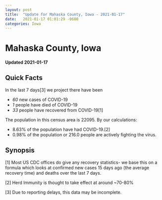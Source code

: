 ```yaml
---
layout: post
title:  "Update for Mahaska County, Iowa - 2021-01-17"
date:   2021-01-17 01:01:29 -0600
categories: Iowa
---
```


# Mahaska County, Iowa
#### Updated 2021-01-17

## Quick Facts

In the last 7 days[3] we project there have been
- *60* new cases of COVID-19
- *1* people have died of COVID-19
- *33* people have recovered from COVID-19[1]

The population in this census area is 22095. By our calculations:
- 8.63% of the population have had COVID-19.[2]
- 0.98% of the population or 216.0 people are actively fighting the virus.

## Synopsis




[1] Most US CDC offices do give any recovery statistics- we base this on a formula which looks at confirmed new cases
15 days ago (the average recovery time) and deaths over the last 7 days.

[2] Herd Immunity is thought to take effect at around ~70-80%

[3] Due to reporting delays, this data may be incomplete.
 
    